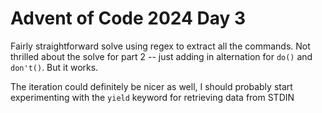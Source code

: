 Advent of Code 2024 Day 3
=========================

Fairly straightforward solve using regex to extract all the commands. Not thrilled about
the solve for part 2 -- just adding in alternation for `do()` and `don't()`. But it works.

The iteration could definitely be nicer as well, I should probably start experimenting
with the `yield` keyword for retrieving data from STDIN